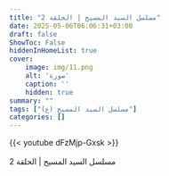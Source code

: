 ```yaml
---
title: "مسلسل السيد المسيح | الحلقة 2"
date: 2025-05-06T06:06:31+03:00
draft: false
ShowToc: False
hiddenInHomeList: true
cover:
    image: img/11.png
    alt: 'صورة'
    caption: ''
    hidden: true
summary: ""
tags: ["مسلسل السيد المسيح (ع)"]
categories: []
---
```


{{< youtube dFzMjp-Gxsk >}}  
<br>
مسلسل السيد المسيح | الحلقة 2
